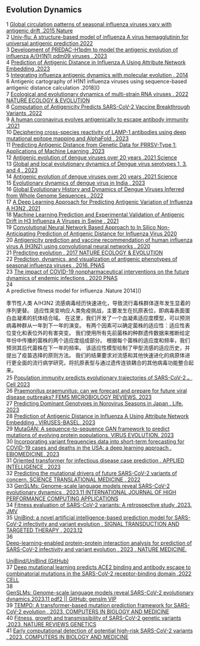 ## Evolution Dynamics

1	[Global circulation patterns of seasonal influenza viruses vary with antigenic drift .2015 Nature]()  
2	[Univ-flu: A structure-based model of influenza A virus hemagglutinin for universal antigenic prediction 2022]()   
3	[Development of PREDAC-H1pdm to model the antigenic evolution of influenza A/(H1N1) pdm09 viruses . 2023]()   
4	[Prediction of Antigenic Distance in Influenza A Using Attribute Network Embedding .2023]()  
5	[Integrating influenza antigenic dynamics with molecular evolution . 2014]()    
6	Antigenic cartography of H1N1 influenza viruses using sequence-based antigenic distance calculation .2018]()    
7	[Ecological and evolutionary dynamics of multi-strain RNA viruses . 2022 NATURE ECOLOGY & EVOLUTION]()    
8	[Computation of Antigenicity Predicts SARS-CoV-2 Vaccine Breakthrough Variants .2022]()    
9	[A human coronavirus evolves antigenically to escape antibody immunity .2021]()    
10	[Deciphering cross-species reactivity of LAMP-1 antibodies using deep mutational epitope mapping and AlphaFold . 2023]()    
11	[Predicting Antigenic Distance from Genetic Data for PRRSV-Type 1: Applications of Machine Learning .2023 ]()   
12	[Antigenic evolution of dengue viruses over 20 years .2021 Science]()   
13	[Global and local evolutionary dynamics of Dengue virus serotypes 1, 3, and 4 . 2023 ]()  
14	[Antigenic evolution of dengue viruses over 20 years .2021 Science  ]()  
15	[Evolutionary dynamics of dengue virus in India . 2023 ]()   
16	[Global Evolutionary History and Dynamics of Dengue Viruses Inferred from Whole Genome Sequences . 2022 ]()   
17	[A Deep Learning Approach for Predicting Antigenic Variation of Influenza A H3N2 .2021  ]()  
18	[Machine Learning Prediction and Experimental Validation of Antigenic Drift in H3 Influenza A Viruses in Swine . 2021 ]()   
19	[Convolutional Neural Network Based Approach to In Silico Non-Anticipating Prediction of Antigenic Distance for Influenza Virus 2020 ]()   
20	[Antigenicity prediction and vaccine recommendation of human influenza virus A (H3N2) using convolutional neural networks . 2020]()    
21	[Predicting evolution . 2017 NATURE ECOLOGY & EVOLUTION]()    
22	[Prediction, dynamics, and visualization of antigenic phenotypes of seasonal influenza viruses . 2016. PNAS]()   
23	[The impact of COVID-19 nonpharmaceutical interventions on the future dynamics of endemic infections . 2020 PNAS ]()   
24	
A predictive fitness model for influenza .Nature 2014]()    

季节性人类 A/H3N2 流感病毒经历快速进化，导致流行毒株群体逐年发生显着的序列更替。 适应性突变响应人类免疫挑战，主要发生在抗原表位，即病毒表面蛋白血凝素的抗体结合域。 在这里，我们开发了一个血凝素适应度模型，可以预测病毒种群从一年到下一年的演变。 有两个因素可以确定菌株的适应性：适应性表位变化和表位外的有害突变。 我们使用所有先前菌株的种群遗传数据来推断给定年份中传播的菌株的两个适应度组成部分。 根据每个菌株的适应度和频率，我们预测其后代菌株在下一年的频率。 该适应性模型绘制了甲型流感的适应历史，并提出了疫苗选择的原则方法。 我们的结果要求对流感和其他快速进化的病原体进行更全面的流行病学研究，将抗原表型与通过遗传连锁耦合的其他病毒功能整合起来。  
25	[Population immunity predicts evolutionary trajectories of SARS-CoV-2 。 Cell 2023 ]()  
26	[Praemonitus praemunitus: can we forecast and prepare for future viral disease outbreaks? FEMS MICROBIOLOGY REVIEWS. 2023 ]()   
27	[Predicting Dominant Genotypes in Norovirus Seasons in Japan . Life. 2023 ]()  
28	[Prediction of Antigenic Distance in Influenza A Using Attribute Network Embedding . VIRUSES-BASEL. 2023 ]()  
29	[MutaGAN: A sequence-to-sequence GAN framework to predict mutations of evolving protein populations. VIRUS EVOLUTION. 2023]()    
30	[Incorporating variant frequencies data into short-term forecasting for COVID-19 cases and deaths in the USA: a deep learning approach . EBIOMEDICINE. 2023]()    
31	[Oriented transformer for infectious disease case prediction . APPLIED INTELLIGENCE . 2023]()    
32	[Predicting the mutational drivers of future SARS-CoV-2 variants of concern. SCIENCE TRANSLATIONAL MEDICINE . 2022]()    
33	[GenSLMs: Genome-scale language models reveal SARS-CoV-2 evolutionary dynamics . 2023.11 INTERNATIONAL JOURNAL OF HIGH PERFORMANCE COMPUTING APPLICATIONS]()    
34	[Fitness evaluation of SARS-CoV-2 variants: A retrospective study .2023. JMV]()    
35	[UniBind: a novel artificial intelligence-based prediction model for SARS-CoV-2 infectivity and variant evolution . SIGNAL TRANSDUCTION AND TARGETED THERAPY . 2023.12]()    
36	
[Deep-learning-enabled protein-protein interaction analysis for prediction of SARS-CoV-2 infectivity and variant evolution . 2023 . NATURE MEDICINE.]()    

[UniBind/UniBind (GitHub)]()   
37	[Deep mutational learning predicts ACE2 binding and antibody escape to combinatorial mutations in the SARS-CoV-2 receptor-binding domain .2022 CELL]()    
38	
[GenSLMs: Genome-scale language models reveal SARS-CoV-2 evolutionary dynamics.2023.11 pdf2 || GitHub: genslm VIP]()    
39	[TEMPO: A transformer-based mutation prediction framework for SARS-CoV-2 evolution . 2023. COMPUTERS IN BIOLOGY AND MEDICINE]()   
40	[Fitness, growth and transmissibility of SARS-CoV-2 genetic variants .2023. NATURE REVIEWS GENETICS ]()   
41	[Early computational detection of potential high-risk SARS-CoV-2 variants . 2023. COMPUTERS IN BIOLOGY AND MEDICINE]()    
